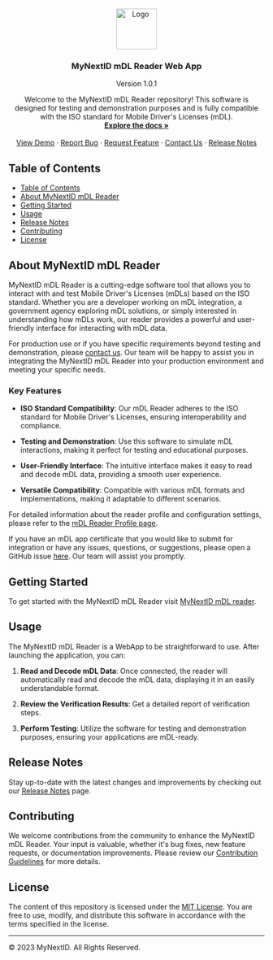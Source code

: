 <!-- PROJECT LOGO -->
<br />
<p align="center">
  <a href="https://github.com/your-username/repo-name">
    <img src="https://mynext.id/wp-content/uploads/2022/04/logo_mynextID.svg" alt="Logo" width="80" height="80">
  </a>

  <h3 align="center">MyNextID mDL Reader Web App</h3>
  <p align="center">
  Version 1.0.1
  </p>

  <p align="center">
  Welcome to the MyNextID mDL Reader repository! This software is designed for
  testing and demonstration purposes and is fully compatible with the ISO standard
  for Mobile Driver's Licenses (mDL).
    <br />
    <a href="docs"><strong>Explore the docs »</strong></a>
    <br />
    <br />
    <a href="https://mdl-verifier.mynext.id">View Demo</a>
    ·
    <a href="https://github.com/MyNextID/mDL-verifier/issues">Report Bug</a>
    ·
    <a href="https://github.com/MyNextID/mDL-verifier/issues">Request Feature</a>
    ·
    <a href="mailto:development@mynext.id">Contact Us</a>
    ·
    <a href="RELEASE_NOTES.md">Release Notes</a>
  </p>
</p>


## Table of Contents

- [Table of Contents](#table-of-contents)
- [About MyNextID mDL Reader](#about-mynextid-mdl-reader)
- [Getting Started](#getting-started)
- [Usage](#usage)
- [Release Notes](#release-notes)
- [Contributing](#contributing)
- [License](#license)

## About MyNextID mDL Reader

MyNextID mDL Reader is a cutting-edge software tool that allows you to interact
with and test Mobile Driver's Licenses (mDLs) based on the ISO standard. Whether
you are a developer working on mDL integration, a government agency exploring
mDL solutions, or simply interested in understanding how mDLs work, our reader
provides a powerful and user-friendly interface for interacting with mDL data.

For production use or if you have specific requirements beyond testing and
demonstration, please [contact us](mailto:development@mynext.id). Our
team will be happy to assist you in integrating the MyNextID mDL Reader into
your production environment and meeting your specific needs.

### Key Features

- **ISO Standard Compatibility**: Our mDL Reader adheres to the ISO standard for
Mobile Driver's Licenses, ensuring interoperability and compliance.

- **Testing and Demonstration**: Use this software to simulate mDL interactions,
making it perfect for testing and educational purposes.

- **User-Friendly Interface**: The intuitive interface makes it easy to read and
decode mDL data, providing a smooth user experience.

- **Versatile Compatibility**: Compatible with various mDL formats and
implementations, making it adaptable to different scenarios.

For detailed information about the reader profile and configuration settings,
please refer to the [mDL Reader Profile page](docs/mdl-reader-profile.md).

If you have an mDL app certificate that you would like to submit for integration
or have any issues, questions, or suggestions, please open a GitHub issue
[here](https://github.com/MyNextID/mDL-Reader/issues). Our team will assist you
promptly.

## Getting Started

To get started with the MyNextID mDL Reader visit [MyNextID mDL
reader](https://mdl-verifier.MyNext.id).

## Usage

The MyNextID mDL Reader is a WebApp to be straightforward to use. After
launching the application, you can:

1. **Read and Decode mDL Data**: Once connected, the reader will automatically
read and decode the mDL data, displaying it in an easily understandable format.

2. **Review the Verification Results**: Get a detailed report of verification
steps.

3. **Perform Testing**: Utilize the software for testing and demonstration
purposes, ensuring your applications are mDL-ready.

## Release Notes

Stay up-to-date with the latest changes and improvements by checking out our
[Release Notes](RELEASE_NOTES.md) page.

## Contributing

We welcome contributions from the community to enhance the MyNextID mDL Reader.
Your input is valuable, whether it's bug fixes, new feature requests, or documentation improvements. Please review our [Contribution
Guidelines](CONTRIBUTING.md) for more details.

## License

The content of this repository is licensed under the [MIT License](LICENSE). You are free
to use, modify, and distribute this software in accordance with the terms
specified in the license.

---

© 2023 MyNextID. All Rights Reserved.
